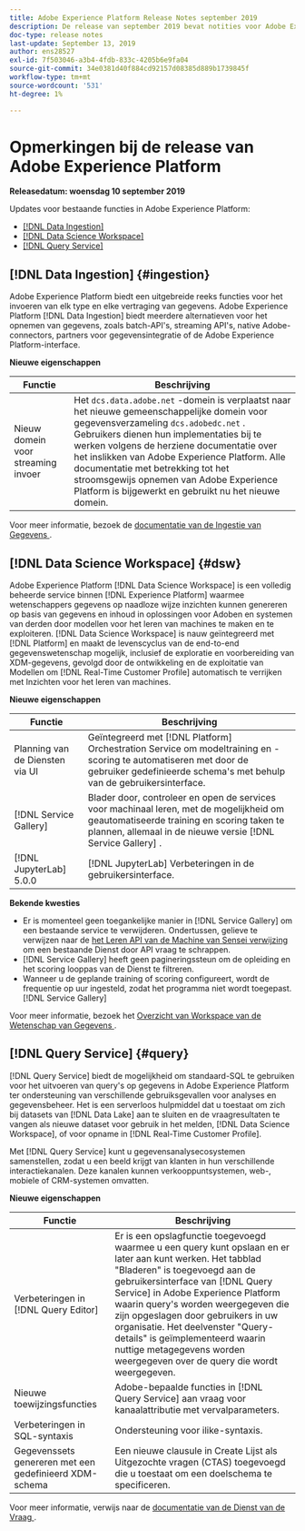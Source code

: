 ```yaml
---
title: Adobe Experience Platform Release Notes september 2019
description: De release van september 2019 bevat notities voor Adobe Experience Platform.
doc-type: release notes
last-update: September 13, 2019
author: ens28527
exl-id: 7f503046-a3b4-4fdb-833c-4205b6e9fa04
source-git-commit: 34e0381d40f884cd92157d08385d889b1739845f
workflow-type: tm+mt
source-wordcount: '531'
ht-degree: 1%

---
```


# Opmerkingen bij de release van Adobe Experience Platform

**Releasedatum: woensdag 10 september 2019**

Updates voor bestaande functies in Adobe Experience Platform:

* [[!DNL Data Ingestion]](#ingestion)
* [[!DNL Data Science Workspace]](#dsw)
* [[!DNL Query Service]](#query)

## [!DNL Data Ingestion] {#ingestion}

Adobe Experience Platform biedt een uitgebreide reeks functies voor het invoeren van elk type en elke vertraging van gegevens. Adobe Experience Platform [!DNL Data Ingestion] biedt meerdere alternatieven voor het opnemen van gegevens, zoals batch-API&#39;s, streaming API&#39;s, native Adobe-connectors, partners voor gegevensintegratie of de Adobe Experience Platform-interface.

**Nieuwe eigenschappen**

| Functie | Beschrijving |
| ----------- | ---------- |
| Nieuw domein voor streaming invoer | Het `dcs.data.adobe.net` -domein is verplaatst naar het nieuwe gemeenschappelijke domein voor gegevensverzameling `dcs.adobedc.net` . Gebruikers dienen hun implementaties bij te werken volgens de herziene documentatie over het inslikken van Adobe Experience Platform. Alle documentatie met betrekking tot het stroomsgewijs opnemen van Adobe Experience Platform is bijgewerkt en gebruikt nu het nieuwe domein. |

Voor meer informatie, bezoek de [ documentatie van de Ingestie van Gegevens ](../../ingestion/home.md).

## [!DNL Data Science Workspace] {#dsw}

Adobe Experience Platform [!DNL Data Science Workspace] is een volledig beheerde service binnen [!DNL Experience Platform] waarmee wetenschappers gegevens op naadloze wijze inzichten kunnen genereren op basis van gegevens en inhoud in oplossingen voor Adoben en systemen van derden door modellen voor het leren van machines te maken en te exploiteren. [!DNL Data Science Workspace] is nauw geïntegreerd met [!DNL Platform] en maakt de levenscyclus van de end-to-end gegevenswetenschap mogelijk, inclusief de exploratie en voorbereiding van XDM-gegevens, gevolgd door de ontwikkeling en de exploitatie van Modellen om [!DNL Real-Time Customer Profile] automatisch te verrijken met Inzichten voor het leren van machines.

**Nieuwe eigenschappen**

| Functie | Beschrijving |
| -----------| ---------- |
| Planning van de Diensten via UI | Geïntegreerd met [!DNL Platform] Orchestration Service om modeltraining en -scoring te automatiseren met door de gebruiker gedefinieerde schema&#39;s met behulp van de gebruikersinterface. |
| [!DNL Service Gallery] | Blader door, controleer en open de services voor machinaal leren, met de mogelijkheid om geautomatiseerde training en scoring taken te plannen, allemaal in de nieuwe versie [!DNL Service Gallery] . |
| [!DNL JupyterLab] 5.0.0 | [!DNL JupyterLab] Verbeteringen in de gebruikersinterface. |

**Bekende kwesties**

* Er is momenteel geen toegankelijke manier in [!DNL Service Gallery] om een bestaande service te verwijderen. Ondertussen, gelieve te verwijzen naar de [ het Leren API van de Machine van Sensei verwijzing ](https://www.adobe.io/apis/experienceplatform/home/api-reference.html#!acpdr/swagger-specs/sensei-ml-api.yaml) om een bestaande Dienst door API vraag te schrappen.
* [!DNL Service Gallery] heeft geen pagineringssteun om de opleiding en het scoring looppas van de Dienst te filtreren.
* Wanneer u de geplande training of scoring configureert, wordt de frequentie op uur ingesteld, zodat het programma niet wordt toegepast. [!DNL Service Gallery]

Voor meer informatie, bezoek het [ Overzicht van Workspace van de Wetenschap van Gegevens ](../../data-science-workspace/home.md).

## [!DNL Query Service] {#query}

[!DNL Query Service] biedt de mogelijkheid om standaard-SQL te gebruiken voor het uitvoeren van query&#39;s op gegevens in Adobe Experience Platform ter ondersteuning van verschillende gebruiksgevallen voor analyses en gegevensbeheer. Het is een serverloos hulpmiddel dat u toestaat om zich bij datasets van [!DNL Data Lake] aan te sluiten en de vraagresultaten te vangen als nieuwe dataset voor gebruik in het melden, [!DNL Data Science Workspace], of voor opname in [!DNL Real-Time Customer Profile].

Met [!DNL Query Service] kunt u gegevensanalysecosystemen samenstellen, zodat u een beeld krijgt van klanten in hun verschillende interactiekanalen. Deze kanalen kunnen verkooppuntsystemen, web-, mobiele of CRM-systemen omvatten.

**Nieuwe eigenschappen**

| Functie | Beschrijving |
| -----------| ---------- |
| Verbeteringen in [!DNL Query Editor] | Er is een opslagfunctie toegevoegd waarmee u een query kunt opslaan en er later aan kunt werken. Het tabblad &quot;Bladeren&quot; is toegevoegd aan de gebruikersinterface van [!DNL Query Service] in Adobe Experience Platform waarin query&#39;s worden weergegeven die zijn opgeslagen door gebruikers in uw organisatie. Het deelvenster &quot;Query-details&quot; is geïmplementeerd waarin nuttige metagegevens worden weergegeven over de query die wordt weergegeven. |
| Nieuwe toewijzingsfuncties | Adobe-bepaalde functies in [!DNL Query Service] aan vraag voor kanaalattributie met vervalparameters. |
| Verbeteringen in SQL-syntaxis | Ondersteuning voor ilike-syntaxis. |
| Gegevenssets genereren met een gedefinieerd XDM-schema | Een nieuwe clausule in Create Lijst als Uitgezochte vragen (CTAS) toegevoegd die u toestaat om een doelschema te specificeren. |

Voor meer informatie, verwijs naar de [ documentatie van de Dienst van de Vraag ](../../query-service/home.md).

